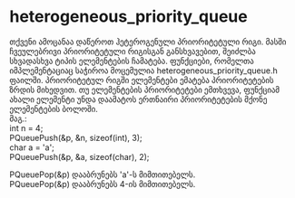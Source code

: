# heterogeneous_priority_queue    
 თქვენი ამოცანაა დაწეროთ ჰეტეროგენული პრიორიტეტული რიგი. მასში ჩვეულებრივი პრიორიტეტული რიგისგან განსხვავებით, შეიძლბა სხვადასხვა ტიპის ელემენტების ჩამატება. ფუნქციები, რომელთა იმპლემენტაციაც საჭიროა მოცემულია heterogeneous_priority_queue.h ფაილში. პრიორიტეტულ რიგში ელემენტები ემატება პრიორიტეტების ზრდის მიხედვით. თუ ელემენტების პრიორიტეტები ემთხვევა, ფუნქციამ ახალი ელემენტი უნდა დაამატოს ერთნაირი პრიორიტეტების მქონე ელემენტების ბოლოში.    
მაგ.:  
int n = 4;  
PQueuePush(&p, &n, sizeof(int), 3);  
char a = 'a';  
PQueuePush(&p, &a, sizeof(char), 2);  

PQueuePop(&p) დააბრუნებს 'a'-ს მიმთითებელს.  
PQueuePop(&p) დააბრუნებს 4-ის მიმთითებელს.



